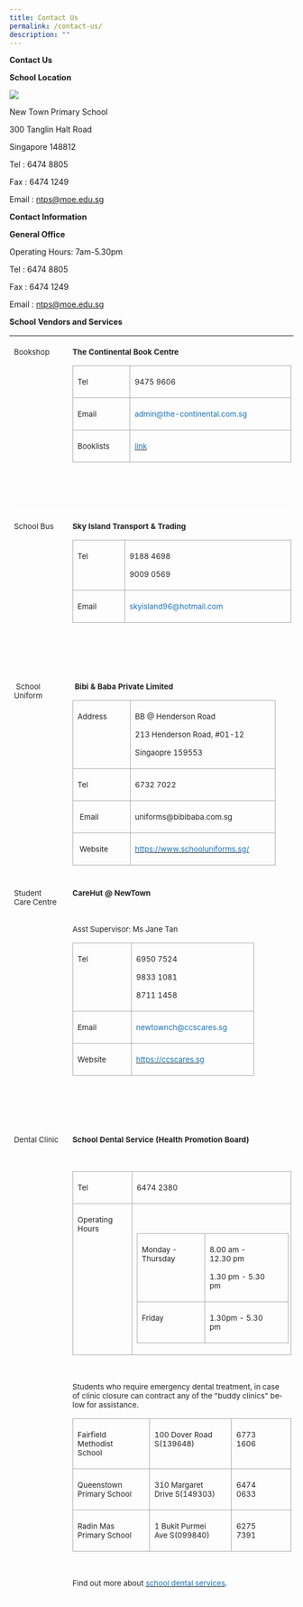 ```yaml
---
title: Contact Us
permalink: /contact-us/
description: ""
---
```

**Contact Us**

**School Location**

**![](https://lh6.googleusercontent.com/QxkOg6mXiUIEMZVVZRHSPTkJCllzN_AZu7zKYgcv42e7C3MNQJTmOLxQ6XMFeCxJ_FPpM6_DjcOJ5Ttv_6fU6P9q4ChL3KK6mhDBRXqPJfGHKgElPodO1t90In8_8SWnstsF8rXHL_drFhL6rfAJw5RKsi-n1h4QagD6CPOmiMfYVoRUx2ge87rUUOGujQ)**

New Town Primary School 

300 Tanglin Halt Road 

Singapore 148812

Tel : 6474 8805

Fax : 6474 1249

Email : ntps@moe.edu.sg


**Contact Information**

**General Office**

Operating Hours: 7am-5.30pm

Tel : 6474 8805

Fax : 6474 1249

Email : ntps@moe.edu.sg

**School Vendors and Services**

<table style="border-collapse:collapse;mso-table-layout-alt:fixed;border:none;
 mso-border-top-alt:#AABCFE 3.0pt;mso-border-left-alt:#EAEAEA .75pt;mso-border-bottom-alt:
 #AABCFE 3.0pt;mso-border-right-alt:#EAEAEA .75pt;mso-border-style-alt:solid;
 mso-yfti-tbllook:1536;mso-padding-alt:0in 5.4pt 0in 5.4pt;mso-border-insideh:
 cell-none;mso-border-insidev:cell-none" width="609" cellpadding="0" cellspacing="0" border="1" class="MsoNormalTable"><tbody><tr style="mso-yfti-irow:0;mso-yfti-firstrow:yes;height:93.75pt"><td style="width:90.75pt;border:none;border-bottom:solid white 1.0pt;
  mso-border-bottom-alt:solid white .75pt;padding:3.0pt 3.0pt 3.0pt 6.0pt;
  height:93.75pt" valign="top" width="121"><p style="margin-right:8.0pt;line-height:normal" class="MsoNormal"><span style="font-size:10.0pt;color:#222222" lang="EN">Bookshop</span></p></td><td style="width:366.0pt;border:none;border-bottom:solid white 1.0pt;
  mso-border-bottom-alt:solid white .75pt;padding:3.0pt 3.0pt 3.0pt 6.0pt;
  height:93.75pt" valign="top" width="488"><p style="margin-right:8.0pt;line-height:normal" class="MsoNormal"><b style="mso-bidi-font-weight:normal"><span style="font-size:10.0pt;
  color:#222222" lang="EN">The Continental Book Centre</span></b></p><table style="border-collapse:collapse;mso-table-layout-alt:fixed;border:none;
   mso-border-alt:solid #AAAAAA .75pt;mso-yfti-tbllook:1536;mso-padding-alt:
   0in 5.4pt 0in 5.4pt;mso-border-insideh:.75pt solid #AAAAAA;mso-border-insidev:
   .75pt solid #AAAAAA" width="425" cellpadding="0" cellspacing="0" border="1" class="MsoNormalTable"><tbody><tr style="mso-yfti-irow:0;mso-yfti-firstrow:yes;height:21.0pt"><td style="width:69.7pt;border:solid #AAAAAA 1.0pt;
    mso-border-alt:solid #AAAAAA .75pt;padding:3.0pt 3.0pt 3.0pt 6.0pt;
    height:21.0pt" valign="top" width="93"><p style="margin-right:16.0pt;line-height:normal" class="MsoNormal"><span style="font-size:10.0pt;color:#222222" lang="EN">Tel</span></p></td><td style="width:249.3pt;border:solid #AAAAAA 1.0pt;
    border-left:none;mso-border-left-alt:solid #AAAAAA .75pt;mso-border-alt:
    solid #AAAAAA .75pt;padding:3.0pt 3.0pt 3.0pt 6.0pt;height:21.0pt" valign="top" width="332"><p style="margin-right:16.0pt;line-height:normal" class="MsoNormal"><span style="font-size:10.0pt;color:#222222" lang="EN">9475 9606</span></p></td></tr><tr style="mso-yfti-irow:1;height:21.0pt"><td style="width:69.7pt;border:solid #AAAAAA 1.0pt;
    border-top:none;mso-border-top-alt:solid #AAAAAA .75pt;mso-border-alt:solid #AAAAAA .75pt;
    padding:3.0pt 3.0pt 3.0pt 6.0pt;height:21.0pt" valign="top" width="93"><p style="margin-right:16.0pt;line-height:normal" class="MsoNormal"><span style="font-size:10.0pt;color:#222222" lang="EN">Email</span></p></td><td style="width:249.3pt;border-top:none;border-left:
    none;border-bottom:solid #AAAAAA 1.0pt;border-right:solid #AAAAAA 1.0pt;
    mso-border-top-alt:solid #AAAAAA .75pt;mso-border-left-alt:solid #AAAAAA .75pt;
    mso-border-alt:solid #AAAAAA .75pt;padding:3.0pt 3.0pt 3.0pt 6.0pt;
    height:21.0pt" valign="top" width="332"><p style="margin-right:16.0pt;line-height:normal" class="MsoNormal"><span style="font-size:10.0pt;color:#1870B6" lang="EN">admin@the-continental.com.sg</span><span style="font-size:10.0pt;color:#222222" lang="EN"></span></p></td></tr><tr style="mso-yfti-irow:2;mso-yfti-lastrow:yes;height:21.0pt"><td style="width:69.7pt;border:solid #AAAAAA 1.0pt;
    border-top:none;mso-border-top-alt:solid #AAAAAA .75pt;mso-border-alt:solid #AAAAAA .75pt;
    padding:3.0pt 3.0pt 3.0pt 6.0pt;height:21.0pt" valign="top" width="93"><p style="margin-right:16.0pt;line-height:normal" class="MsoNormal"><span style="font-size:10.0pt;color:#222222" lang="EN">Booklists</span></p></td><td style="width:249.3pt;border-top:none;border-left:
    none;border-bottom:solid #AAAAAA 1.0pt;border-right:solid #AAAAAA 1.0pt;
    mso-border-top-alt:solid #AAAAAA .75pt;mso-border-left-alt:solid #AAAAAA .75pt;
    mso-border-alt:solid #AAAAAA .75pt;padding:3.0pt 3.0pt 3.0pt 6.0pt;
    height:21.0pt" valign="top" width="332"><p style="margin-right:16.0pt;line-height:normal" class="MsoNormal"><span lang="EN"><a href="https://drive.google.com/drive/u/1/folders/17BvECiehbFGizSvUH7SFOuM0KcHQTnVB"><span style="font-size:10.0pt;color:#1870B6;text-decoration:none;text-underline:
    none">link</span></a></span><span style="font-size:10.0pt;
    color:#222222" lang="EN"></span></p></td></tr></tbody></table><p style="margin-right:8.0pt;line-height:normal" class="MsoNormal"><span style="font-size:10.0pt;color:#222222" lang="EN">&nbsp;</span></p><p style="margin-right:8.0pt;line-height:normal" class="MsoNormal"><span style="font-size:10.0pt;color:#222222" lang="EN">&nbsp;</span></p></td></tr><tr style="mso-yfti-irow:1;height:87.0pt"><td style="width:90.75pt;border:none;border-bottom:solid white 1.0pt;
  mso-border-bottom-alt:solid white .75pt;padding:3.0pt 3.0pt 3.0pt 6.0pt;
  height:87.0pt" valign="top" width="121"><p style="margin-right:8.0pt;line-height:normal" class="MsoNormal"><span style="font-size:10.0pt;color:#222222" lang="EN">School Bus</span><span style="font-size:10.5pt;font-family:&quot;Calibri&quot;,sans-serif;mso-fareast-font-family:
  Calibri" lang="EN"></span></p></td><td style="width:366.0pt;border:none;border-bottom:solid white 1.0pt;
  mso-border-bottom-alt:solid white .75pt;padding:3.0pt 3.0pt 3.0pt 6.0pt;
  height:87.0pt" valign="top" width="488"><p style="margin-right:8.0pt;line-height:normal" class="MsoNormal"><b style="mso-bidi-font-weight:normal"><span style="font-size:10.0pt;
  color:#222222" lang="EN">Sky Island Transport &amp; Trading</span></b></p><table style="border-collapse:collapse;mso-table-layout-alt:fixed;border:none;
   mso-border-alt:solid #AAAAAA .75pt;mso-yfti-tbllook:1536;mso-padding-alt:
   0in 5.4pt 0in 5.4pt;mso-border-insideh:.75pt solid #AAAAAA;mso-border-insidev:
   .75pt solid #AAAAAA" width="376" cellpadding="0" cellspacing="0" border="1" class="MsoNormalTable"><tbody><tr style="mso-yfti-irow:0;mso-yfti-firstrow:yes;height:35.25pt"><td style="width:61.65pt;border:solid #AAAAAA 1.0pt;
    mso-border-alt:solid #AAAAAA .75pt;padding:3.0pt 3.0pt 3.0pt 6.0pt;
    height:35.25pt" valign="top" width="82"><p style="margin-right:16.0pt;line-height:normal" class="MsoNormal"><span style="font-size:10.0pt;color:#222222" lang="EN">Tel</span></p></td><td style="width:220.7pt;border:solid #AAAAAA 1.0pt;
    border-left:none;mso-border-left-alt:solid #AAAAAA .75pt;mso-border-alt:
    solid #AAAAAA .75pt;padding:3.0pt 3.0pt 3.0pt 6.0pt;height:35.25pt" valign="top" width="294"><p style="margin-right:16.0pt;line-height:normal" class="MsoNormal"><span style="font-size:10.0pt;color:#222222" lang="EN">9188 4698</span></p><p style="margin-right:16.0pt;line-height:normal" class="MsoNormal"><span style="font-size:10.0pt;color:#222222" lang="EN">9009 0569</span></p></td></tr><tr style="mso-yfti-irow:1;mso-yfti-lastrow:yes;height:21.0pt"><td style="width:61.65pt;border:solid #AAAAAA 1.0pt;
    border-top:none;mso-border-top-alt:solid #AAAAAA .75pt;mso-border-alt:solid #AAAAAA .75pt;
    padding:3.0pt 3.0pt 3.0pt 6.0pt;height:21.0pt" valign="top" width="82"><p style="margin-right:16.0pt;line-height:normal" class="MsoNormal"><span style="font-size:10.0pt;color:#222222" lang="EN">Email</span></p></td><td style="width:220.7pt;border-top:none;border-left:
    none;border-bottom:solid #AAAAAA 1.0pt;border-right:solid #AAAAAA 1.0pt;
    mso-border-top-alt:solid #AAAAAA .75pt;mso-border-left-alt:solid #AAAAAA .75pt;
    mso-border-alt:solid #AAAAAA .75pt;padding:3.0pt 3.0pt 3.0pt 6.0pt;
    height:21.0pt" valign="top" width="294"><p style="margin-right:16.0pt;line-height:normal" class="MsoNormal"><span style="font-size:10.0pt;color:#1870B6" lang="EN">skyisland96@hotmail.com</span><span style="font-size:10.0pt;color:#222222" lang="EN"></span></p></td></tr></tbody></table><p style="margin-right:8.0pt;line-height:normal" class="MsoNormal"><span style="font-size:10.0pt;color:#222222" lang="EN">&nbsp;</span></p><p style="margin-right:8.0pt;line-height:normal" class="MsoNormal"><span style="font-size:10.0pt;color:#222222" lang="EN">&nbsp;</span></p></td></tr><tr style="mso-yfti-irow:2;height:144.75pt"><td style="width:90.75pt;border:none;border-bottom:solid white 1.0pt;
  mso-border-bottom-alt:solid white .75pt;padding:3.0pt 3.0pt 3.0pt 6.0pt;
  height:144.75pt" valign="top" width="121"><p style="margin-right:8.0pt;line-height:normal" class="MsoNormal"><span style="font-size:10.0pt;color:#222222" lang="EN"><span style="mso-spacerun:yes">&nbsp;</span>School Uniform</span><span style="font-size:10.5pt;font-family:&quot;Calibri&quot;,sans-serif;mso-fareast-font-family:
  Calibri" lang="EN"></span></p></td><td style="width:366.0pt;border:none;border-bottom:solid white 1.0pt;
  mso-border-bottom-alt:solid white .75pt;padding:3.0pt 3.0pt 3.0pt 6.0pt;
  height:144.75pt" valign="top" width="488"><p style="margin-right:8.0pt;line-height:normal" class="MsoNormal"><span style="font-size:10.5pt;font-family:&quot;Calibri&quot;,sans-serif;mso-fareast-font-family:
  Calibri;color:#222222" lang="EN"><span style="mso-spacerun:yes">&nbsp;</span></span><b style="mso-bidi-font-weight:normal"><span style="font-size:10.0pt;
  color:#222222" lang="EN">Bibi &amp; Baba Private Limited</span></b></p><table style="border-collapse:collapse;mso-table-layout-alt:fixed;border:none;
   mso-border-alt:solid #AAAAAA .75pt;mso-yfti-tbllook:1536;mso-padding-alt:
   0in 5.4pt 0in 5.4pt;mso-border-insideh:.75pt solid #AAAAAA;mso-border-insidev:
   .75pt solid #AAAAAA" width="333" cellpadding="0" cellspacing="0" border="1" class="MsoNormalTable"><tbody><tr style="mso-yfti-irow:0;mso-yfti-firstrow:yes;height:48.75pt"><td style="width:66.75pt;border:solid #AAAAAA 1.0pt;
    mso-border-alt:solid #AAAAAA .75pt;padding:3.0pt 3.0pt 3.0pt 6.0pt;
    height:48.75pt" valign="top" width="89"><p style="margin-right:16.0pt;line-height:normal" class="MsoNormal"><span style="font-size:10.0pt;color:#222222" lang="EN">Address</span></p></td><td style="width:183.0pt;border:solid #AAAAAA 1.0pt;
    border-left:none;mso-border-left-alt:solid #AAAAAA .75pt;mso-border-alt:
    solid #AAAAAA .75pt;padding:3.0pt 3.0pt 3.0pt 6.0pt;height:48.75pt" valign="top" width="244"><p style="margin-right:16.0pt;line-height:normal" class="MsoNormal"><span style="font-size:10.0pt;color:#222222" lang="EN">BB @ Henderson Road</span></p><p style="margin-right:16.0pt;line-height:normal" class="MsoNormal"><span style="font-size:10.0pt;color:#222222" lang="EN">213 Henderson Road, #01-12</span></p><p style="margin-right:16.0pt;line-height:normal" class="MsoNormal"><span style="font-size:10.0pt;color:#222222" lang="EN">Singaopre 159553</span></p></td></tr><tr style="mso-yfti-irow:1;height:21.0pt"><td style="width:66.75pt;border:solid #AAAAAA 1.0pt;
    border-top:none;mso-border-top-alt:solid #AAAAAA .75pt;mso-border-alt:solid #AAAAAA .75pt;
    padding:3.0pt 3.0pt 3.0pt 6.0pt;height:21.0pt" valign="top" width="89"><p style="margin-right:16.0pt;line-height:normal" class="MsoNormal"><span style="font-size:10.0pt;color:#222222" lang="EN">Tel</span></p></td><td style="width:183.0pt;border-top:none;border-left:
    none;border-bottom:solid #AAAAAA 1.0pt;border-right:solid #AAAAAA 1.0pt;
    mso-border-top-alt:solid #AAAAAA .75pt;mso-border-left-alt:solid #AAAAAA .75pt;
    mso-border-alt:solid #AAAAAA .75pt;padding:3.0pt 3.0pt 3.0pt 6.0pt;
    height:21.0pt" valign="top" width="244"><p style="margin-right:16.0pt;line-height:normal" class="MsoNormal"><span style="font-size:10.0pt;color:#222222" lang="EN">6732 7022</span></p></td></tr><tr style="mso-yfti-irow:2;height:21.0pt"><td style="width:66.75pt;border:solid #AAAAAA 1.0pt;
    border-top:none;mso-border-top-alt:solid #AAAAAA .75pt;mso-border-alt:solid #AAAAAA .75pt;
    padding:3.0pt 3.0pt 3.0pt 6.0pt;height:21.0pt" valign="top" width="89"><p style="margin-right:16.0pt;line-height:normal" class="MsoNormal"><span style="font-size:10.0pt;color:#222222" lang="EN"><span style="mso-spacerun:yes">&nbsp;</span>Email</span></p></td><td style="width:183.0pt;border-top:none;border-left:
    none;border-bottom:solid #AAAAAA 1.0pt;border-right:solid #AAAAAA 1.0pt;
    mso-border-top-alt:solid #AAAAAA .75pt;mso-border-left-alt:solid #AAAAAA .75pt;
    mso-border-alt:solid #AAAAAA .75pt;padding:3.0pt 3.0pt 3.0pt 6.0pt;
    height:21.0pt" valign="top" width="244"><p style="margin-right:16.0pt;line-height:normal" class="MsoNormal"><span style="font-size:10.0pt;color:#222222" lang="EN">uniforms@bibibaba.com.sg</span></p></td></tr><tr style="mso-yfti-irow:3;mso-yfti-lastrow:yes;height:21.0pt"><td style="width:66.75pt;border:solid #AAAAAA 1.0pt;
    border-top:none;mso-border-top-alt:solid #AAAAAA .75pt;mso-border-alt:solid #AAAAAA .75pt;
    padding:3.0pt 3.0pt 3.0pt 6.0pt;height:21.0pt" valign="top" width="89"><p style="margin-right:16.0pt;line-height:normal" class="MsoNormal"><span style="font-size:10.0pt;color:#222222" lang="EN"><span style="mso-spacerun:yes">&nbsp;</span>Website</span></p></td><td style="width:183.0pt;border-top:none;border-left:
    none;border-bottom:solid #AAAAAA 1.0pt;border-right:solid #AAAAAA 1.0pt;
    mso-border-top-alt:solid #AAAAAA .75pt;mso-border-left-alt:solid #AAAAAA .75pt;
    mso-border-alt:solid #AAAAAA .75pt;padding:3.0pt 3.0pt 3.0pt 6.0pt;
    height:21.0pt" valign="top" width="244"><p style="margin-right:16.0pt;line-height:normal" class="MsoNormal"><span lang="EN"><a href="https://www.schooluniforms.sg/"><span style="font-size:
    10.0pt;color:#1870B6;text-decoration:none;text-underline:none">https://www.schooluniforms.sg/</span></a></span><span style="font-size:10.0pt;color:#222222" lang="EN"></span></p></td></tr></tbody></table><p style="margin-right:8.0pt;line-height:normal" class="MsoNormal"><span style="font-size:10.0pt;color:#222222" lang="EN"></span></p></td></tr><tr style="mso-yfti-irow:3;height:2.0in"><td style="width:90.75pt;border:none;border-bottom:solid white 1.0pt;
  mso-border-bottom-alt:solid white .75pt;padding:3.0pt 3.0pt 3.0pt 6.0pt;
  height:2.0in" valign="top" width="121"><p style="margin-right:8.0pt;line-height:normal" class="MsoNormal"><span style="font-size:10.0pt;color:#222222" lang="EN">Student Care Centre</span><span style="font-size:10.5pt;font-family:&quot;Calibri&quot;,sans-serif;mso-fareast-font-family:
  Calibri" lang="EN"></span></p></td><td style="width:366.0pt;border:none;border-bottom:solid white 1.0pt;
  mso-border-bottom-alt:solid white .75pt;padding:3.0pt 3.0pt 3.0pt 6.0pt;
  height:2.0in" valign="top" width="488"><p style="margin-right:8.0pt;line-height:normal" class="MsoNormal"><b style="mso-bidi-font-weight:normal"><span style="font-size:10.0pt;
  color:#222222" lang="EN">CareHut @ NewTown</span></b></p><p style="margin-right:8.0pt;line-height:normal" class="MsoNormal"><span style="font-size:10.0pt;color:#222222" lang="EN">&nbsp;</span></p><p style="margin-right:8.0pt;line-height:normal" class="MsoNormal"><span style="font-size:10.0pt;color:#222222" lang="EN">Asst Supervisor: Ms Jane Tan</span></p><table style="border-collapse:collapse;mso-table-layout-alt:fixed;border:none;
   mso-border-alt:solid #AAAAAA .75pt;mso-yfti-tbllook:1536;mso-padding-alt:
   0in 5.4pt 0in 5.4pt;mso-border-insideh:.75pt solid #AAAAAA;mso-border-insidev:
   .75pt solid #AAAAAA" width="295" cellpadding="0" cellspacing="0" border="1" class="MsoNormalTable"><tbody><tr style="mso-yfti-irow:0;mso-yfti-firstrow:yes;height:48.75pt"><td style="width:68.25pt;border:solid #AAAAAA 1.0pt;
    mso-border-alt:solid #AAAAAA .75pt;padding:3.0pt 3.0pt 3.0pt 6.0pt;
    height:48.75pt" valign="top" width="91"><p style="margin-right:16.0pt;line-height:normal" class="MsoNormal"><span style="font-size:10.0pt;color:#222222" lang="EN">Tel</span></p></td><td style="width:153.0pt;border:solid #AAAAAA 1.0pt;
    border-left:none;mso-border-left-alt:solid #AAAAAA .75pt;mso-border-alt:
    solid #AAAAAA .75pt;padding:3.0pt 3.0pt 3.0pt 6.0pt;height:48.75pt" valign="top" width="204"><p style="margin-right:16.0pt;line-height:normal" class="MsoNormal"><span style="font-size:10.0pt;color:#222222" lang="EN">6950 7524</span></p><p style="margin-right:16.0pt;line-height:normal" class="MsoNormal"><span style="font-size:10.0pt;color:#222222" lang="EN">9833 1081</span></p><p style="margin-right:16.0pt;line-height:normal" class="MsoNormal"><span style="font-size:10.0pt;color:#222222" lang="EN">8711 1458</span></p></td></tr><tr style="mso-yfti-irow:1;height:21.0pt"><td style="width:68.25pt;border:solid #AAAAAA 1.0pt;
    border-top:none;mso-border-top-alt:solid #AAAAAA .75pt;mso-border-alt:solid #AAAAAA .75pt;
    padding:3.0pt 3.0pt 3.0pt 6.0pt;height:21.0pt" valign="top" width="91"><p style="margin-right:16.0pt;line-height:normal" class="MsoNormal"><span style="font-size:10.0pt;color:#222222" lang="EN">Email</span></p></td><td style="width:153.0pt;border-top:none;border-left:
    none;border-bottom:solid #AAAAAA 1.0pt;border-right:solid #AAAAAA 1.0pt;
    mso-border-top-alt:solid #AAAAAA .75pt;mso-border-left-alt:solid #AAAAAA .75pt;
    mso-border-alt:solid #AAAAAA .75pt;padding:3.0pt 3.0pt 3.0pt 6.0pt;
    height:21.0pt" valign="top" width="204"><p style="margin-right:16.0pt;line-height:normal" class="MsoNormal"><span style="font-size:10.0pt;color:#1870B6" lang="EN">newtownch@ccscares.sg</span><span style="font-size:10.0pt;color:#222222" lang="EN"></span></p></td></tr><tr style="mso-yfti-irow:2;mso-yfti-lastrow:yes;height:21.0pt"><td style="width:68.25pt;border:solid #AAAAAA 1.0pt;
    border-top:none;mso-border-top-alt:solid #AAAAAA .75pt;mso-border-alt:solid #AAAAAA .75pt;
    padding:3.0pt 3.0pt 3.0pt 6.0pt;height:21.0pt" valign="top" width="91"><p style="margin-right:16.0pt;line-height:normal" class="MsoNormal"><span style="font-size:10.0pt;color:#222222" lang="EN">Website</span></p></td><td style="width:153.0pt;border-top:none;border-left:
    none;border-bottom:solid #AAAAAA 1.0pt;border-right:solid #AAAAAA 1.0pt;
    mso-border-top-alt:solid #AAAAAA .75pt;mso-border-left-alt:solid #AAAAAA .75pt;
    mso-border-alt:solid #AAAAAA .75pt;padding:3.0pt 3.0pt 3.0pt 6.0pt;
    height:21.0pt" valign="top" width="204"><p style="margin-right:16.0pt;line-height:normal" class="MsoNormal"><span lang="EN"><a href="https://ccscares.sg/"><span style="font-size:10.0pt;
    color:#1870B6;text-decoration:none;text-underline:none">https://ccscares.sg</span></a></span><span style="font-size:10.0pt;color:#222222" lang="EN"></span></p></td></tr></tbody></table><p style="margin-right:8.0pt;line-height:normal" class="MsoNormal"><span style="font-size:10.0pt;color:#222222" lang="EN">&nbsp;</span></p><p style="margin-right:8.0pt;line-height:normal" class="MsoNormal"><span style="font-size:10.0pt;color:#222222" lang="EN">&nbsp;</span></p></td></tr><tr style="mso-yfti-irow:4;mso-yfti-lastrow:yes;height:289.5pt"><td style="width:90.75pt;border:none;border-bottom:solid white 1.0pt;
  mso-border-bottom-alt:solid white .75pt;padding:3.0pt 3.0pt 3.0pt 6.0pt;
  height:289.5pt" valign="top" width="121"><p style="margin-right:8.0pt;line-height:normal" class="MsoNormal"><span style="font-size:10.0pt;color:#222222" lang="EN">Dental Clinic</span><span style="font-size:10.5pt;font-family:&quot;Calibri&quot;,sans-serif;mso-fareast-font-family:
  Calibri" lang="EN"></span></p></td><td style="width:366.0pt;border:none;border-bottom:solid white 1.0pt;
  mso-border-bottom-alt:solid white .75pt;padding:3.0pt 3.0pt 3.0pt 6.0pt;
  height:289.5pt" valign="top" width="488"><p style="margin-right:8.0pt;line-height:normal" class="MsoNormal"><b style="mso-bidi-font-weight:normal"><span style="font-size:10.0pt;
  color:#222222" lang="EN">School Dental Service (Health Promotion Board)</span></b></p><p style="margin-right:8.0pt;line-height:normal" class="MsoNormal"><b style="mso-bidi-font-weight:normal"><span style="font-size:10.0pt;
  color:#222222" lang="EN">&nbsp;</span></b></p><table style="border-collapse:collapse;mso-table-layout-alt:fixed;border:none;
   mso-border-alt:solid #AAAAAA .75pt;mso-yfti-tbllook:1536;mso-padding-alt:
   0in 5.4pt 0in 5.4pt;mso-border-insideh:.75pt solid #AAAAAA;mso-border-insidev:
   .75pt solid #AAAAAA" width="391" cellpadding="0" cellspacing="0" border="1" class="MsoNormalTable"><tbody><tr style="mso-yfti-irow:0;mso-yfti-firstrow:yes;height:21.0pt"><td style="width:71.25pt;border:solid #AAAAAA 1.0pt;
    mso-border-alt:solid #AAAAAA .75pt;padding:3.0pt 3.0pt 3.0pt 6.0pt;
    height:21.0pt" valign="top" width="95"><p style="margin-right:16.0pt;line-height:normal" class="MsoNormal"><span style="font-size:10.0pt;color:#222222" lang="EN">Tel</span></p></td><td style="width:222.0pt;border:solid #AAAAAA 1.0pt;
    border-left:none;mso-border-left-alt:solid #AAAAAA .75pt;mso-border-alt:
    solid #AAAAAA .75pt;padding:3.0pt 3.0pt 3.0pt 6.0pt;height:21.0pt" valign="top" width="296"><p style="margin-right:16.0pt;line-height:normal" class="MsoNormal"><span style="font-size:10.0pt;color:#222222" lang="EN">6474 2380</span></p></td></tr><tr style="mso-yfti-irow:1;mso-yfti-lastrow:yes;height:86.25pt"><td style="width:71.25pt;border:solid #AAAAAA 1.0pt;
    border-top:none;mso-border-top-alt:solid #AAAAAA .75pt;mso-border-alt:solid #AAAAAA .75pt;
    padding:3.0pt 3.0pt 3.0pt 6.0pt;height:86.25pt" valign="top" width="95"><p style="margin-right:16.0pt;line-height:normal" class="MsoNormal"><span style="font-size:10.0pt;color:#222222" lang="EN">Operating Hours</span></p></td><td style="width:222.0pt;border-top:none;border-left:
    none;border-bottom:solid #AAAAAA 1.0pt;border-right:solid #AAAAAA 1.0pt;
    mso-border-top-alt:solid #AAAAAA .75pt;mso-border-left-alt:solid #AAAAAA .75pt;
    mso-border-alt:solid #AAAAAA .75pt;padding:3.0pt 3.0pt 3.0pt 6.0pt;
    height:86.25pt" valign="top" width="296"><p style="line-height:normal" class="MsoNormal"><span style="font-size:10.0pt;color:#222222" lang="EN">&nbsp;</span></p><table style="border-collapse:collapse;mso-table-layout-alt:fixed;border:none;
     mso-border-alt:solid #AAAAAA .75pt;mso-yfti-tbllook:1536;mso-padding-alt:
     0in 5.4pt 0in 5.4pt;mso-border-insideh:.75pt solid #AAAAAA;mso-border-insidev:
     .75pt solid #AAAAAA" width="281" cellpadding="0" cellspacing="0" border="1" class="MsoNormalTable"><tbody><tr style="mso-yfti-irow:0;mso-yfti-firstrow:yes;height:49.5pt"><td style="width:87.0pt;border:solid #AAAAAA 1.0pt;
      mso-border-alt:solid #AAAAAA .75pt;padding:3.0pt 3.0pt 3.0pt 6.0pt;
      height:49.5pt" valign="top" width="116"><p style="margin-right:24.0pt;line-height:normal" class="MsoNormal"><span style="font-size:10.0pt;color:#222222" lang="EN">Monday - Thursday</span></p></td><td style="width:123.75pt;border:solid #AAAAAA 1.0pt;
      border-left:none;mso-border-left-alt:solid #AAAAAA .75pt;mso-border-alt:
      solid #AAAAAA .75pt;padding:3.0pt 3.0pt 3.0pt 6.0pt;height:49.5pt" valign="top" width="165"><p style="margin-right:24.0pt;line-height:normal" class="MsoNormal"><span style="font-size:10.0pt;color:#222222" lang="EN">8.00 am - 12.30 pm</span></p><p style="margin-right:24.0pt;line-height:normal" class="MsoNormal"><span style="font-size:10.0pt;color:#222222" lang="EN">1.30 pm - 5.30 pm</span></p></td></tr><tr style="mso-yfti-irow:1;mso-yfti-lastrow:yes;height:29.25pt"><td style="width:87.0pt;border:solid #AAAAAA 1.0pt;
      border-top:none;mso-border-top-alt:solid #AAAAAA .75pt;mso-border-alt:
      solid #AAAAAA .75pt;padding:3.0pt 3.0pt 3.0pt 6.0pt;height:29.25pt" valign="top" width="116"><p style="margin-right:24.0pt;line-height:normal" class="MsoNormal"><span style="font-size:10.0pt;color:#222222" lang="EN">Friday</span></p></td><td style="width:123.75pt;border-top:none;
      border-left:none;border-bottom:solid #AAAAAA 1.0pt;border-right:solid #AAAAAA 1.0pt;
      mso-border-top-alt:solid #AAAAAA .75pt;mso-border-left-alt:solid #AAAAAA .75pt;
      mso-border-alt:solid #AAAAAA .75pt;padding:3.0pt 3.0pt 3.0pt 6.0pt;
      height:29.25pt" valign="top" width="165"><p style="margin-right:24.0pt;line-height:normal" class="MsoNormal"><span style="font-size:10.0pt;color:#222222" lang="EN">1.30pm - 5.30 pm</span></p></td></tr></tbody></table><p style="margin-right:16.0pt;line-height:normal" class="MsoNormal"><span style="font-size:10.0pt;color:#222222" lang="EN"></span></p></td></tr></tbody></table><p style="margin-right:8.0pt;line-height:normal" class="MsoNormal"><span style="font-size:10.0pt;color:#222222" lang="EN"><span style="mso-spacerun:yes">&nbsp;</span></span></p><p style="margin-right:8.0pt;line-height:normal" class="MsoNormal"><span style="font-size:10.0pt;color:#222222" lang="EN">Students who require emergency dental treatment, in case of clinic closure can contract any of the "buddy clinics" below for assistance.</span></p><table style="border-collapse:collapse;mso-table-layout-alt:fixed;border:none;
   mso-border-alt:solid #AAAAAA .75pt;mso-yfti-tbllook:1536;mso-padding-alt:
   0in 5.4pt 0in 5.4pt;mso-border-insideh:.75pt solid #AAAAAA;mso-border-insidev:
   .75pt solid #AAAAAA" width="412" cellpadding="0" cellspacing="0" border="1" class="MsoNormalTable"><tbody><tr style="mso-yfti-irow:0;mso-yfti-firstrow:yes;height:34.5pt"><td style="width:103.5pt;border:solid #AAAAAA 1.0pt;
    mso-border-alt:solid #AAAAAA .75pt;padding:3.0pt 3.0pt 3.0pt 6.0pt;
    height:34.5pt" valign="top" width="138"><p style="margin-right:16.0pt;line-height:normal" class="MsoNormal"><span style="font-size:10.0pt;color:#222222" lang="EN">Fairfield Methodist School</span></p></td><td style="width:118.5pt;border:solid #AAAAAA 1.0pt;
    border-left:none;mso-border-left-alt:solid #AAAAAA .75pt;mso-border-alt:
    solid #AAAAAA .75pt;padding:3.0pt 3.0pt 3.0pt 6.0pt;height:34.5pt" valign="top" width="158"><p style="margin-right:16.0pt;line-height:normal" class="MsoNormal"><span style="font-size:10.0pt;color:#222222" lang="EN">100 Dover Road S(139648)</span></p></td><td style="width:87.0pt;border:solid #AAAAAA 1.0pt;
    border-left:none;mso-border-left-alt:solid #AAAAAA .75pt;mso-border-alt:
    solid #AAAAAA .75pt;padding:3.0pt 3.0pt 3.0pt 6.0pt;height:34.5pt" valign="top" width="116"><p style="margin-right:16.0pt;line-height:normal" class="MsoNormal"><span style="font-size:10.0pt;color:#222222" lang="EN">6773 1606</span></p></td></tr><tr style="mso-yfti-irow:1;height:34.5pt"><td style="width:103.5pt;border:solid #AAAAAA 1.0pt;
    border-top:none;mso-border-top-alt:solid #AAAAAA .75pt;mso-border-alt:solid #AAAAAA .75pt;
    padding:3.0pt 3.0pt 3.0pt 6.0pt;height:34.5pt" valign="top" width="138"><p style="margin-right:16.0pt;line-height:normal" class="MsoNormal"><span style="font-size:10.0pt;color:#222222" lang="EN">Queenstown Primary School</span></p></td><td style="width:118.5pt;border-top:none;border-left:
    none;border-bottom:solid #AAAAAA 1.0pt;border-right:solid #AAAAAA 1.0pt;
    mso-border-top-alt:solid #AAAAAA .75pt;mso-border-left-alt:solid #AAAAAA .75pt;
    mso-border-alt:solid #AAAAAA .75pt;padding:3.0pt 3.0pt 3.0pt 6.0pt;
    height:34.5pt" valign="top" width="158"><p style="margin-right:16.0pt;line-height:normal" class="MsoNormal"><span style="font-size:10.0pt;color:#222222" lang="EN">310 Margaret Drive S(149303)</span></p></td><td style="width:87.0pt;border-top:none;border-left:
    none;border-bottom:solid #AAAAAA 1.0pt;border-right:solid #AAAAAA 1.0pt;
    mso-border-top-alt:solid #AAAAAA .75pt;mso-border-left-alt:solid #AAAAAA .75pt;
    mso-border-alt:solid #AAAAAA .75pt;padding:3.0pt 3.0pt 3.0pt 6.0pt;
    height:34.5pt" valign="top" width="116"><p style="margin-right:16.0pt;line-height:normal" class="MsoNormal"><span style="font-size:10.0pt;color:#222222" lang="EN">6474 0633</span></p></td></tr><tr style="mso-yfti-irow:2;mso-yfti-lastrow:yes;height:34.5pt"><td style="width:103.5pt;border:solid #AAAAAA 1.0pt;
    border-top:none;mso-border-top-alt:solid #AAAAAA .75pt;mso-border-alt:solid #AAAAAA .75pt;
    padding:3.0pt 3.0pt 3.0pt 6.0pt;height:34.5pt" valign="top" width="138"><p style="margin-right:16.0pt;line-height:normal" class="MsoNormal"><span style="font-size:10.0pt;color:#222222" lang="EN">Radin Mas Primary School</span></p></td><td style="width:118.5pt;border-top:none;border-left:
    none;border-bottom:solid #AAAAAA 1.0pt;border-right:solid #AAAAAA 1.0pt;
    mso-border-top-alt:solid #AAAAAA .75pt;mso-border-left-alt:solid #AAAAAA .75pt;
    mso-border-alt:solid #AAAAAA .75pt;padding:3.0pt 3.0pt 3.0pt 6.0pt;
    height:34.5pt" valign="top" width="158"><p style="margin-right:16.0pt;line-height:normal" class="MsoNormal"><span style="font-size:10.0pt;color:#222222" lang="EN">1 Bukit Purmei Ave S(099840)</span></p></td><td style="width:87.0pt;border-top:none;border-left:
    none;border-bottom:solid #AAAAAA 1.0pt;border-right:solid #AAAAAA 1.0pt;
    mso-border-top-alt:solid #AAAAAA .75pt;mso-border-left-alt:solid #AAAAAA .75pt;
    mso-border-alt:solid #AAAAAA .75pt;padding:3.0pt 3.0pt 3.0pt 6.0pt;
    height:34.5pt" valign="top" width="116"><p style="margin-right:16.0pt;line-height:normal" class="MsoNormal"><span style="font-size:10.0pt;color:#222222" lang="EN">6275 7391</span></p></td></tr></tbody></table><p style="margin-right:8.0pt;line-height:normal" class="MsoNormal"><span style="font-size:10.0pt;color:#222222" lang="EN">&nbsp;</span></p><p style="margin-right:8.0pt;line-height:normal" class="MsoNormal"><span style="font-size:10.0pt;color:#222222" lang="EN">Find out more about </span><span lang="EN"><a href="https://www.healthhub.sg/programmes/15/school_dental_programme"><span style="font-size:10.0pt;color:#1870B6;text-decoration:none;text-underline:
  none">school dental services</span></a></span><span style="font-size:
  10.0pt;color:#222222" lang="EN">.</span></p></td></tr></tbody></table>